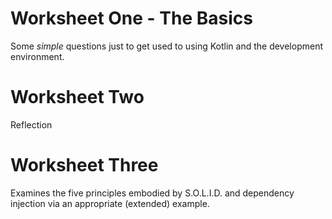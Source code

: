# Worksheet One - The Basics
Some *simple* questions just to get used to using Kotlin and the development environment.

# Worksheet Two
Reflection

# Worksheet Three 

Examines the five principles embodied by S.O.L.I.D. and dependency injection via an appropriate (extended) example.

